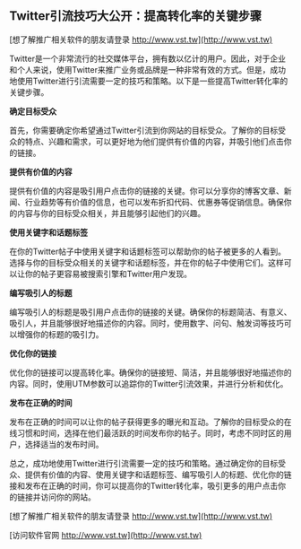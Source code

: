 ## **Twitter引流技巧大公开：提高转化率的关键步骤**

[想了解推广相关软件的朋友请登录 http://www.vst.tw](http://www.vst.tw)

Twitter是一个非常流行的社交媒体平台，拥有数以亿计的用户。因此，对于企业和个人来说，使用Twitter来推广业务或品牌是一种非常有效的方式。但是，成功地使用Twitter进行引流需要一定的技巧和策略。以下是一些提高Twitter转化率的关键步骤。

**确定目标受众**

首先，你需要确定你希望通过Twitter引流到你网站的目标受众。了解你的目标受众的特点、兴趣和需求，可以更好地为他们提供有价值的内容，并吸引他们点击你的链接。

**提供有价值的内容**

提供有价值的内容是吸引用户点击你的链接的关键。你可以分享你的博客文章、新闻、行业趋势等有价值的信息，也可以发布折扣代码、优惠券等促销信息。确保你的内容与你的目标受众相关，并且能够引起他们的兴趣。

**使用关键字和话题标签**

在你的Twitter帖子中使用关键字和话题标签可以帮助你的帖子被更多的人看到。选择与你的目标受众相关的关键字和话题标签，并在你的帖子中使用它们。这样可以让你的帖子更容易被搜索引擎和Twitter用户发现。

**编写吸引人的标题**

编写吸引人的标题是吸引用户点击你的链接的关键。确保你的标题简洁、有意义、吸引人，并且能够很好地描述你的内容。同时，使用数字、问句、触发词等技巧可以增强你的标题的吸引力。

**优化你的链接**

优化你的链接可以提高转化率。确保你的链接短、简洁，并且能够很好地描述你的内容。同时，使用UTM参数可以追踪你的Twitter引流效果，并进行分析和优化。

**发布在正确的时间**

发布在正确的时间可以让你的帖子获得更多的曝光和互动。了解你的目标受众的在线习惯和时间，选择在他们最活跃的时间发布你的帖子。同时，考虑不同时区的用户，选择适当的发布时间。

总之，成功地使用Twitter进行引流需要一定的技巧和策略。通过确定你的目标受众、提供有价值的内容、使用关键字和话题标签、编写吸引人的标题、优化你的链接和发布在正确的时间，你可以提高你的Twitter转化率，吸引更多的用户点击你的链接并访问你的网站。

[想了解推广相关软件的朋友请登录 http://www.vst.tw](http://www.vst.tw)


[访问软件官网 http://www.vst.tw](http://www.vst.tw)
